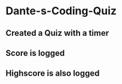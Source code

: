 # Dante-s-Coding-Quiz
## Created a Quiz with a timer
## Score is logged
## Highscore is also logged
